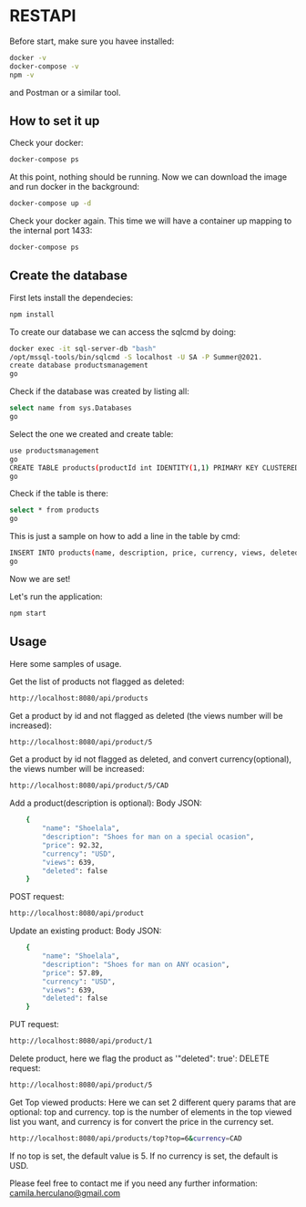 # RESTAPI

Before start, make sure you havee installed:

```bash
docker -v
docker-compose -v
npm -v
```

and Postman or a similar tool.

## How to set it up

Check your docker:
```bash
docker-compose ps
```

At this point, nothing should be running. Now we can download the image and run docker in the background:
```bash
docker-compose up -d
```

Check your docker again. This time we will have a container up mapping to the internal port 1433:
```bash
docker-compose ps
```

## Create the database
First lets install the dependecies:
```bash
npm install
```

To create our database we can access the sqlcmd by doing:
```bash
docker exec -it sql-server-db "bash"
/opt/mssql-tools/bin/sqlcmd -S localhost -U SA -P Summer@2021.
create database productsmanagement
go
```

Check if the database was created by listing all:
```bash
select name from sys.Databases
go
```

Select the one we created and create table:
```bash
use productsmanagement
go
CREATE TABLE products(productId int IDENTITY(1,1) PRIMARY KEY CLUSTERED NOT NULL, name nvarchar(100) NOT NULL, description nvarchar(1500), price decimal(19,2) NOT NULL, currency nvarchar(3) NOT NULL, views int NOT NULL, deleted bit NOT NULL)
go
```

Check if the table is there:
```bash
select * from products
go
```

This is just a sample on how to add a line in the table by cmd:
```bash
INSERT INTO products(name, description, price, currency, views, deleted) VALUES(N'Shoelala', N'Shoes for man in a special ocasion', 90, N'USD', 150, 0)
go
```

Now we are set!

Let's run the application:
```bash
npm start
```

## Usage
Here some samples of usage.

Get the list of products not flagged as deleted:
```bash
http://localhost:8080/api/products
```

Get a product by id and not flagged as deleted (the views number will be increased):
```bash
http://localhost:8080/api/product/5
```

Get a product by id not flagged as deleted, and convert currency(optional), the views number will be increased:
```bash
http://localhost:8080/api/product/5/CAD
```

Add a product(description is optional):
Body JSON:
```bash
    {
        "name": "Shoelala",
        "description": "Shoes for man on a special ocasion",
        "price": 92.32,
        "currency": "USD",
        "views": 639,
        "deleted": false
    }
```
POST request:
```bash
http://localhost:8080/api/product
```

Update an existing product:
Body JSON:
```bash
    {
        "name": "Shoelala",
        "description": "Shoes for man on ANY ocasion",
        "price": 57.89,
        "currency": "USD",
        "views": 639,
        "deleted": false
    }
```
PUT request:
```bash
http://localhost:8080/api/product/1
```

Delete product, here we flag the product as '"deleted": true':
DELETE request:
```bash
http://localhost:8080/api/product/5
```

Get Top viewed products:
Here we can set 2 different query params that are optional: top and currency.
top is the number of elements in the top viewed list you want, and currency is for convert the price in the currency set.
```bash
http://localhost:8080/api/products/top?top=6&currency=CAD
```
If no top is set, the default value is 5.
If no currency is set, the default is USD.

Please feel free to contact me if you need any further information: camila.herculano@gmail.com
